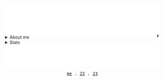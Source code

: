 <!-- Header -->
<img align="center" src="https://github.com/AlexRoman777/AlexRoman777/blob/stats/images/rain.svg" alt="Header" />

<details>

<summary>About me  <img align="right" src="https://github.com/AlexRoman777/AlexRoman777/blob/stats/images/alex.png" alt="ME" width=2% /></summary>

```yaml
name: Alex Roman
education: DevOps Engineer @ Nackademin 🎓
located_in: Stockholm, Sweden
jobs:
  Site Reliability Engineer:
    company: Extenda Retail
    duration: 2023 - Present

superpowers:
  - Kubernetes: ⎈
  - Terraform: 🏗️
  - Python: 🐍
  - Bash: 🐚
  - Linux: 🐧
  - Git: 🌳
  - Docker: 🐳
  - Jenkins: 🚀
  - Prometheus: 📈
  - Grafana: 📊
```

</details>

<details>

<summary>Stats  <img align="right" src="https://github.com/AlexRoman777/AlexRoman777/blob/stats/images/iso.svg" alt="ISO" width=2% /></summary>

<p align="center">
  <img src="https://github.com/AlexRoman777/AlexRoman777/blob/stats/metrics/metrics.svg" alt="Metrics" />

</details>

<!-- Footer -->
<img align="center" src="https://github.com/AlexRoman777/AlexRoman777/blob/stats/images/footer.svg" alt="Footer" />

<p align="center">
  <samp>
    <a href="https://alexroman.se">me</a> .
    <a href="https://devops22.se">22</a> .
    <a href="https://devops23.se">23</a>
  </samp>
</p>
